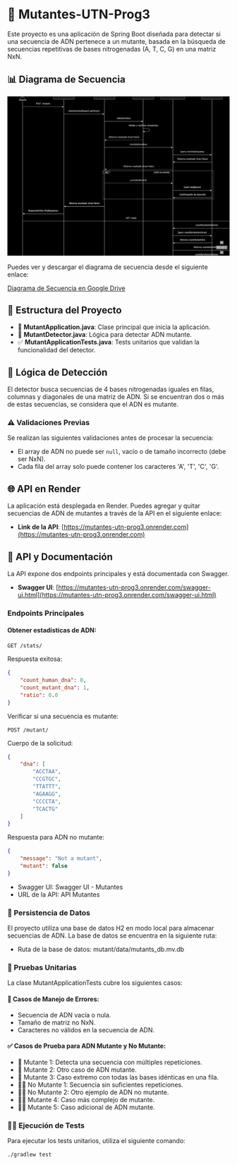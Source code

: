 # 🧬 Mutantes-UTN-Prog3

Este proyecto es una aplicación de Spring Boot diseñada para detectar si una secuencia de ADN pertenece a un mutante, basada en la búsqueda de secuencias repetitivas de bases nitrogenadas (A, T, C, G) en una matriz NxN.

## 📊 Diagrama de Secuencia

![Diagrama de Secuencia](./mutant/data/SequenceDiagramMutants.png)

Puedes ver y descargar el diagrama de secuencia desde el siguiente enlace:

[Diagrama de Secuencia en Google Drive](https://drive.google.com/file/d/1d-T-j2mXVB1MqJndX8qWEikkv5ytRS43/view?usp=sharing)

## 📂 Estructura del Proyecto

- 📄 **MutantApplication.java**: Clase principal que inicia la aplicación.
- 🧬 **MutantDetector.java**: Lógica para detectar ADN mutante.
- ✅ **MutantApplicationTests.java**: Tests unitarios que validan la funcionalidad del detector.

## 🧠 Lógica de Detección

El detector busca secuencias de 4 bases nitrogenadas iguales en filas, columnas y diagonales de una matriz de ADN. Si se encuentran dos o más de estas secuencias, se considera que el ADN es mutante.

### ⚠️ Validaciones Previas

Se realizan las siguientes validaciones antes de procesar la secuencia:

- El array de ADN no puede ser `null`, vacío o de tamaño incorrecto (debe ser NxN).
- Cada fila del array solo puede contener los caracteres 'A', 'T', 'C', 'G'.

## 🌐 API en Render

La aplicación está desplegada en Render. Puedes agregar y quitar secuencias de ADN de mutantes a través de la API en el siguiente enlace:

- **Link de la API**: [https://mutantes-utn-prog3.onrender.com](https://mutantes-utn-prog3.onrender.com)

## 📜 API y Documentación

La API expone dos endpoints principales y está documentada con Swagger.

- **Swagger UI**: [https://mutantes-utn-prog3.onrender.com/swagger-ui.html](https://mutantes-utn-prog3.onrender.com/swagger-ui.html)

### Endpoints Principales

#### Obtener estadísticas de ADN:

```http
GET /stats/
```

Respuesta exitosa:

```json
{
    "count_human_dna": 0,
    "count_mutant_dna": 1,
    "ratio": 0.0
}
```

Verificar si una secuencia es mutante:

```http
POST /mutant/
```

Cuerpo de la solicitud:

```json
{
    "dna": [
        "ACCTAA", 
        "CCGTGC", 
        "TTATTT", 
        "AGAAGG", 
        "CCCCTA", 
        "TCACTG"
    ]
}
```

Respuesta para ADN no mutante:

```json
{
    "message": "Not a mutant",
    "mutant": false
}
```

- Swagger UI: Swagger UI - Mutantes
- URL de la API: API Mutantes

### 💾 Persistencia de Datos

El proyecto utiliza una base de datos H2 en modo local para almacenar secuencias de ADN. La base de datos se encuentra en la siguiente ruta:

- Ruta de la base de datos: mutant/data/mutants_db.mv.db

### 🧪 Pruebas Unitarias

La clase MutantApplicationTests cubre los siguientes casos:

#### 🚨 Casos de Manejo de Errores:

- Secuencia de ADN vacía o nula.
- Tamaño de matriz no NxN.
- Caracteres no válidos en la secuencia de ADN.

#### ✅ Casos de Prueba para ADN Mutante y No Mutante:

- 🧬 Mutante 1: Detecta una secuencia con múltiples repeticiones.
- 🔬 Mutante 2: Otro caso de ADN mutante.
- 🧫 Mutante 3: Caso extremo con todas las bases idénticas en una fila.
- 🧑‍🔬 No Mutante 1: Secuencia sin suficientes repeticiones.
- 👨‍🔬 No Mutante 2: Otro ejemplo de ADN no mutante.
- 🧑‍🚀 Mutante 4: Caso más complejo de mutante.
- 👩‍🚀 Mutante 5: Caso adicional de ADN mutante.

### 🏃‍♂️ Ejecución de Tests

Para ejecutar los tests unitarios, utiliza el siguiente comando:

```bash
./gradlew test
```
